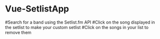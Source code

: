 # Vue-SetlistApp

#Search for a band using the Setlist.fm API
#Click on the song displayed in the setlist to make your custom setlist
#Click on the songs in your list to remove them
